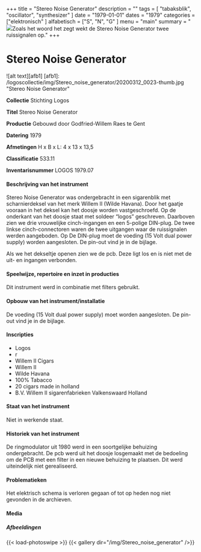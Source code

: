 ﻿+++
title = "Stereo Noise Generator"
description = ""
tags = [ "tabaksblik", "oscillator", "synthesizer"
]
date = "1979-01-01"
dates = "1979"
categories = ["elektronisch"
]
alfabetisch = ["S", "N", "G"
]
menu = "main"
summary = "<a href='/logoscollectie/1979/stereo_noise_generator'><img src='/logoscollectie/img/Stereo_noise_generator/20200312_0023-thumb.jpg'></a>Zoals het woord het zegt wekt de Stereo Noise Generator twee ruissignalen op."
+++

# Stereo Noise Generator

![alt text][afb1]
[afb1]: /logoscollectie/img/Stereo_noise_generator/20200312_0023-thumb.jpg "Stereo Noise Generator"

**Collectie**
Stichting Logos

**Titel**
Stereo Noise Generator

**Productie**
Gebouwd door Godfried-Willem Raes te Gent

**Datering**
1979 

**Afmetingen**
H x B x L: 4 x 13 x 13,5

**Classificatie**
533.11

**Inventarisnummer**
LOGOS 1979.07

#### Beschrijving van het instrument
Stereo Noise Generator was ondergebracht in een sigarenblik met scharnierdeksel van het merk Willem II (Wilde Havana). Door het gaatje vooraan in het deksel kan het doosje worden vastgeschroefd. Op de onderkant van het doosje staat met soldeer “logos” geschreven. Daarboven zien we drie vrouwelijke cinch-ingangen en een 5-polige DIN-plug. De twee linkse cinch-connectoren waren de twee uitgangen waar de ruissignalen werden aangeboden. Op De DIN-plug moet de voeding (15 Volt dual power supply) worden aangesloten. De pin-out vind je in de bijlage.

Als we het dekseltje openen zien we de pcb. Deze ligt los en is niet met de uit- en ingangen verbonden. 

#### Speelwijze, repertoire en inzet in producties
Dit instrument werd in combinatie met filters gebruikt.

#### Opbouw van het instrument/installatie
De voeding (15 Volt dual power supply) moet worden aangesloten. De pin-out vind je in de bijlage.

#### Inscripties
- Logos
- r
- Willem II Cigars
- Willem II
- Wilde Havana
- 100% Tabacco
- 20 cigars made in holland
- B.V.  Willem II sigarenfabrieken Valkenswaard Holland

#### Staat van het instrument
Niet in werkende staat.

#### Historiek van het instrument
De ringmodulator uit 1980 werd in een soortgelijke behuizing ondergebracht.
De pcb werd uit het doosje losgemaakt met de bedoeling om de PCB met een filter in een nieuwe behuizing te plaatsen. Dit werd uiteindelijk niet gerealiseerd. 

#### Problematieken
Het elektrisch schema is verloren gegaan of tot op heden nog niet gevonden in de archieven. 

#### Media
##### Afbeeldingen
{{< load-photoswipe >}}
{{< gallery dir="/img/Stereo_noise_generator" />}}
